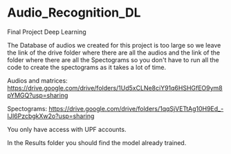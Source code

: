 # Audio_Recognition_DL
Final Project Deep Learning 

The Database of audios we created for this project is too large so we leave the link of the 
drive folder where there are all the audios and the link of the folder where there are 
all the Spectograms so you don't have to run all the code to create the spectograms
as it takes a lot of time.

Audios and matrices: https://drive.google.com/drive/folders/1Ud5xCLNe8ciY91q6HSHGfEO9ym8pYMGQ?usp=sharing

Spectograms: https://drive.google.com/drive/folders/1qqSjVETtAg10H9Ed_-IJI6PzcbgkXw2o?usp=sharing

You only have access with UPF accounts.

In the Results folder you should find the model already trained.
